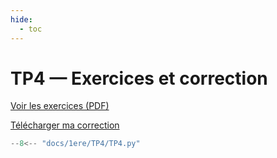```yaml
---
hide:
  - toc
---
```


# TP4 — Exercices et correction

[Voir les exercices (PDF)](TP4/TP%204%202023.pdf)

<a href="../TP4/TP4.py" download>Télécharger ma correction</a>

```python
--8<-- "docs/1ere/TP4/TP4.py"
```
